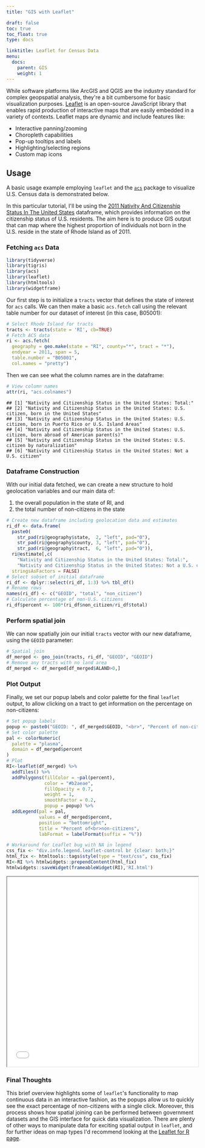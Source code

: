```yaml
---
title: "GIS with Leaflet"

draft: false
toc: true
toc_float: true
type: docs

linktitle: Leaflet for Census Data
menu:
  docs:
    parent: GIS
    weight: 1
---
```




While software platforms like ArcGIS and QGIS are the industry standard for complex geopspatial analysis, they're a bit cumbersome for basic visualization purposes. [Leaflet](https://leafletjs.com/) is an open-source JavaScript library that enables rapid production of interactive maps that are easily embedded in a variety of contexts. Leaflet maps are dynamic and include features like:

* Interactive panning/zooming
* Choropleth capabilities
* Pop-up tooltips and labels
* Highlighting/selecting regions
* Custom map icons

## Usage

A basic usage example employing `leaflet` and the [`acs`](https://github.com/cran/acs) package to visualize U.S. Census data is demonstrated below. 

In this particular tutorial, I'll be using the [2011 Nativity And Citizenship Status In The United States](https://www.census.gov/programs-surveys/acs/technical-documentation/table-and-geography-changes/2011/1-year.html) dataframe, which provides information on the citizenship status of U.S. residents. The aim here is to produce GIS output that can map where the highest proportion of individuals not born in the U.S. reside in the state of Rhode Island as of 2011.

### Fetching `acs` Data


```r
library(tidyverse)
library(tigris)
library(acs)
library(leaflet)
library(htmltools)
library(widgetframe)
```

Our first step is to initialize a `tracts` vector that defines the state of interest for `acs` calls. We can then make a basic `acs.fetch` call using the relevant table number for our dataset of interest (in this case, B05001):


```r
# Select Rhode Island for tracts
tracts <- tracts(state = 'RI', cb=TRUE)
# Fetch ACS data 
ri <- acs.fetch(
  geography = geo.make(state = "RI", county="*", tract = "*"),
  endyear = 2011, span = 5, 
  table.number = "B05001", 
  col.names = "pretty")    
```

Then we can see what the column names are in the dataframe:


```r
# View column names
attr(ri, "acs.colnames") 
```

```
## [1] "Nativity and Citizenship Status in the United States: Total:"                                                
## [2] "Nativity and Citizenship Status in the United States: U.S. citizen, born in the United States"               
## [3] "Nativity and Citizenship Status in the United States: U.S. citizen, born in Puerto Rico or U.S. Island Areas"
## [4] "Nativity and Citizenship Status in the United States: U.S. citizen, born abroad of American parent(s)"       
## [5] "Nativity and Citizenship Status in the United States: U.S. citizen by naturalization"                        
## [6] "Nativity and Citizenship Status in the United States: Not a U.S. citizen"
```

### Dataframe Construction

With our initial data fetched, we can create a new structure to hold geolocation variables and our main data of: 

1) the overall population in the state of RI, and 
2) the total number of non-citizens in the state


```r
# Create new dataframe including geolocation data and estimates
ri_df <- data.frame(
  paste0(
    str_pad(ri@geography$state,  2, "left", pad="0"),
    str_pad(ri@geography$county, 3, "left", pad="0"),
    str_pad(ri@geography$tract,  6, "left", pad="0")),
  ri@estimate[,c(
    "Nativity and Citizenship Status in the United States: Total:", 
    "Nativity and Citizenship Status in the United States: Not a U.S. citizen")],
  stringsAsFactors = FALSE)
# Select subset of initial dataframe
ri_df <- dplyr::select(ri_df, 1:3) %>% tbl_df()
# Rename rows
names(ri_df) <- c("GEOID", "total", "non_citizen")
# Calculate percentage of non-U.S. citizens
ri_df$percent <- 100*(ri_df$non_citizen/ri_df$total)
```

### Perform spatial join

We can now spatially join our initial `tracts` vector with our new dataframe, using the `GEOID` parameter:


```r
# Spatial join
df_merged <- geo_join(tracts, ri_df, "GEOID", "GEOID")
# Remove any tracts with no land area
df_merged <- df_merged[df_merged$ALAND>0,]
```

### Plot Output

Finally, we set our popup labels and color palette for the final `leaflet` output, to allow clicking on a tract to get information on the percentage on non-citizens:


```r
# Set popup labels
popup <- paste0("GEOID: ", df_merged$GEOID, "<br>", "Percent of non-citizens: ", round(df_merged$percent,2))
# Set color palette
pal <- colorNumeric(
  palette = "plasma",
  domain = df_merged$percent
)
# Plot
RI<-leaflet(df_merged) %>% 
  addTiles() %>%
  addPolygons(fillColor = ~pal(percent),
              color = "#b2aeae",
              fillOpacity = 0.7,
              weight = 1,
              smoothFactor = 0.2,
              popup = popup) %>% 
  addLegend(pal = pal,
            values = df_merged$percent,
            position = "bottomright",
            title = "Percent of<br>non-citizens",
            labFormat = labelFormat(suffix = "%"))

# Workaround for Leaflet bug with NA in legend
css_fix <- "div.info.legend.leaflet-control br {clear: both;}" 
html_fix <- htmltools::tags$style(type = "text/css", css_fix)  
RI<-RI %>% htmlwidgets::prependContent(html_fix)
htmlwidgets::saveWidget(frameableWidget(RI),'RI.html')
```

<iframe seamless src="../RI.html" width="100%" height="500"></iframe>

### Final Thoughts

This brief overview highlights some of `leaflet`'s functionality to map continuous data in an interactive fashion, as the popups allow us to quickly see the exact percentage of non-citizens with a single click. Moreover, this process shows how spatial joining can be performed between government datasets and the GIS interface for quick data visualization. There are plenty of other ways to manipulate data for exciting spatial output in `leaflet`, and for further ideas on map types I'd recommend looking at the [Leaflet for R page](https://rstudio.github.io/leaflet/).
